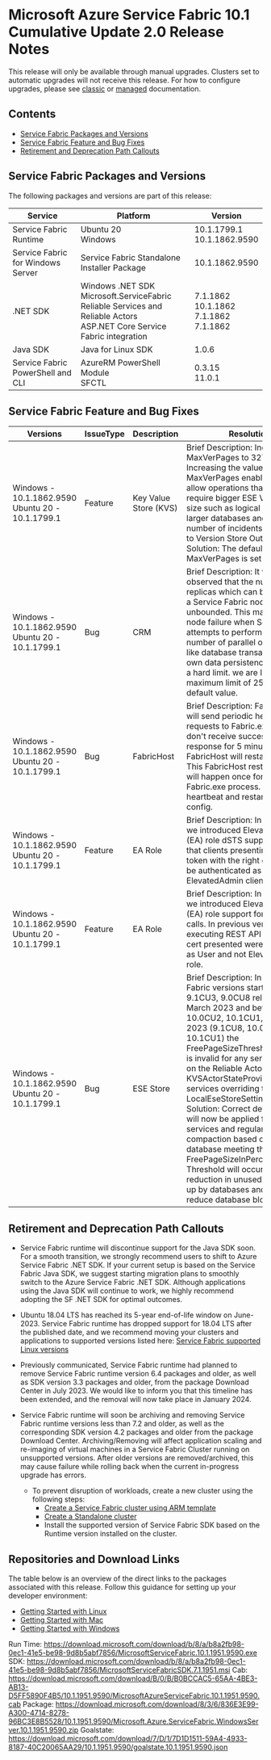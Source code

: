 # Microsoft Azure Service Fabric 10.1 Cumulative Update 2.0 Release Notes

This release will only be available through manual upgrades. Clusters set to automatic upgrades will not receive this release. For how to configure upgrades, please see [classic](https://docs.microsoft.com/en-us/azure/service-fabric/service-fabric-cluster-upgrade) or [managed](https://docs.microsoft.com/en-us/azure/service-fabric/how-to-managed-cluster-configuration) documentation.

## Contents
* [Service Fabric Packages and Versions](#service-fabric-packages-and-versions)
* [Service Fabric Feature and Bug Fixes](#service-fabric-feature-and-bug-fixes)
* [Retirement and Deprecation Path Callouts](#retirement-and-deprecation-path-callouts)

## Service Fabric Packages and Versions
The following packages and versions are part of this release:

| Service | Platform | Version |
|-|-|-|
| Service Fabric Runtime | Ubuntu 20 <br> Windows | 10.1.1799.1 <br> 10.1.1862.9590 |
| Service Fabric for Windows Server | Service Fabric Standalone Installer Package | 10.1.1862.9590 |
| .NET SDK | Windows .NET SDK <br> Microsoft.ServiceFabric <br> Reliable Services and Reliable Actors <br> ASP.NET Core Service Fabric integration | 7.1.1862 <br> 10.1.1862 <br> 7.1.1862 <br> 7.1.1862 |
| Java SDK | Java for Linux SDK | 1.0.6 |
| Service Fabric PowerShell and CLI | AzureRM PowerShell Module <br> SFCTL | 0.3.15 <br> 11.0.1 |

## Service Fabric Feature and Bug Fixes
| Versions | IssueType | Description | Resolution | 
|-|-|-|-|
| Windows -<br>10.1.1862.9590 <br> Ubuntu 20 -<br>10.1.1799.1 | Feature | Key Value Store (KVS) | Brief Description: Increase MaxVerPages to 32768. <br> Increasing the value of MaxVerPages enables us to allow operations that would require bigger ESE Version store size such as logical builds of larger databases and reduce the number of incidents caused due to Version Store Out of Memory. <br> Solution: The default value of MaxVerPages is set to 32768. |
| Windows -<br>10.1.1862.9590 <br> Ubuntu 20 -<br>10.1.1799.1 | Bug | CRM | Brief Description: It was observed that the number of replicas which can be hosted on a Service Fabric node was unbounded. This may result in node failure when Service Fabric attempts to perform a high number of parallel operations like database transactions for its own data persistence which has a hard limit. we are Introducing maximum limit of 25k which is default value. |
| Windows -<br>10.1.1862.9590 <br> Ubuntu 20 -<br>10.1.1799.1 | Bug | FabricHost | Brief Description: FabricHost.exe will send periodic heartbeat requests to Fabric.exe, and if don't receive success heartbeat response for 5 minutes, FabricHost will restart Fabric. This FabricHost restart Fabric will happen once for each Fabric.exe process. The heartbeat and restart are under a config. |
| Windows -<br>10.1.1862.9590 <br> Ubuntu 20 -<br>10.1.1799.1 | Feature | EA Role | Brief Description: In this version we introduced ElevatedAdmin (EA) role dSTS support, meaning that clients presenting dSTS token with the right claims can be authenticated as ElevatedAdmin client. |
| Windows -<br>10.1.1862.9590 <br> Ubuntu 20 -<br>10.1.1799.1 | Feature | EA Role | Brief Description: In this version we introduced ElevatedAdmin (EA) role support for REST API calls. In previous version, clients executing REST API calls with EA cert presented were authorized as User and not ElevatedAdmin role. |
| Windows -<br>10.1.1862.9590 <br> Ubuntu 20 -<br>10.1.1799.1 | Bug | ESE Store | Brief Description: In Service Fabric versions starting with 9.1CU3, 9.0CU8 released in March 2023 and before 9.1CU8, 10.0CU2, 10.1CU1, November 2023 (9.1CU8, 10.0CU2, 10.1CU1) the FreePageSizeThresholdInPercent is invalid for any services based on the Reliable Actors with the KVSActorStateProvider or any services overriding the LocalEseStoreSettings. <br> Solution: Correct default setting will now be applied for all services and regular auto-compaction based on the database meeting the FreePageSizeInPercent Threshold will occur leading to reduction in unused space taken up by databases and thus reduce database bloat. |

## Retirement and Deprecation Path Callouts

* Service Fabric runtime will discontinue support for the Java SDK soon. For a smooth transition, we strongly recommend users to shift to Azure Service Fabric .NET SDK. If your current setup is based on the Service Fabric Java SDK, we suggest starting migration plans to smoothly switch to the Azure Service Fabric .NET SDK. Although applications using the Java SDK will continue to work, we highly recommend adopting the SF .NET SDK for optimal outcomes. 

* Ubuntu 18.04 LTS has reached its 5-year end-of-life window on June-2023. Service Fabric runtime has dropped support for 18.04 LTS after the published date, and we recommend moving your clusters and applications to supported versions listed here: [Service Fabric supported Linux versions](https://learn.microsoft.com/en-us/azure/service-fabric/service-fabric-versions#supported-linux-versions-and-support-end-date)

* Previously communicated, Service Fabric runtime had planned to remove Service Fabric runtime version 6.4 packages and older, as well as SDK version 3.3 packages and older, from the package Download Center in July 2023. We would like to inform you that this timeline has been extended, and the removal will now take place in January 2024.

* Service Fabric runtime will soon be archiving and removing Service Fabric runtime versions less than 7.2 and older, as well as the corresponding SDK version 4.2 packages and older from the package Download Center. Archiving/Removing will affect application scaling and re-imaging of virtual machines in a Service Fabric Cluster running on unsupported versions. After older versions are removed/archived, this may cause failure while rolling back when the current in-progress upgrade has errors. 
  * To prevent disruption of workloads, create a new cluster using the following steps:
    * [Create a Service Fabric cluster using ARM template](https://learn.microsoft.com/en-us/azure/service-fabric/quickstart-cluster-template)
    * [Create a Standalone cluster](https://learn.microsoft.com/en-us/azure/service-fabric/service-fabric-cluster-creation-for-windows-server)
    * Install the supported version of Service Fabric SDK based on the Runtime version installed on the cluster.

## Repositories and Download Links
The table below is an overview of the direct links to the packages associated with this release. 
Follow this guidance for setting up your developer environment: 
* [Getting Started with Linux](https://docs.microsoft.com/azure/service-fabric/service-fabric-get-started-linux)
* [Getting Started with Mac](https://docs.microsoft.com/azure/service-fabric/service-fabric-get-started-mac)
* [Getting Started with Windows](https://docs.microsoft.com/azure/service-fabric/service-fabric-get-started)

Run Time: https://download.microsoft.com/download/b/8/a/b8a2fb98-0ec1-41e5-be98-9d8b5abf7856/MicrosoftServiceFabric.10.1.1951.9590.exe
SDK: https://download.microsoft.com/download/b/8/a/b8a2fb98-0ec1-41e5-be98-9d8b5abf7856/MicrosoftServiceFabricSDK.7.1.1951.msi
Cab: https://download.microsoft.com/download/B/0/B/B0BCCAC5-65AA-4BE3-AB13-D5FF5890F4B5/10.1.1951.9590/MicrosoftAzureServiceFabric.10.1.1951.9590.cab
Package: https://download.microsoft.com/download/8/3/6/836E3E99-A300-4714-8278-96BC3E8B5528/10.1.1951.9590/Microsoft.Azure.ServiceFabric.WindowsServer.10.1.1951.9590.zip
Goalstate: https://download.microsoft.com/download/7/D/1/7D1D1511-59A4-4933-8187-40C20065AA29/10.1.1951.9590/goalstate.10.1.1951.9590.json
